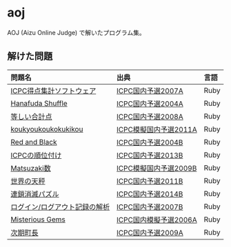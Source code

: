 # aoj

AOJ (Aizu Online Judge) で解いたプログラム集。

## 解けた問題

問題名|出典|言語
:--|:--|:--
[ICPC得点集計ソフトウェア](https://github.com/nyamadori/aoj/blob/master/icpc_domestic_2007/A.rb)|[ICPC国内予選2007A](http://judge.u-aizu.ac.jp/onlinejudge/description.jsp?id=1147&lang=jp)|Ruby
[Hanafuda Shuffle](https://github.com/nyamadori/aoj/blob/master/icpc_domestic_2004/A.rb)|[ICPC国内予選2004A](http://judge.u-aizu.ac.jp/onlinejudge/description.jsp?id=1129&lang=jp)|Ruby
[等しい合計点](https://github.com/nyamadori/aoj/blob/master/icpc_domestic_2008/A.rb)|[ICPC国内予選2008A](http://judge.u-aizu.ac.jp/onlinejudge/description.jsp?id=1153&lang=jp)|Ruby
[koukyoukoukokukikou](https://github.com/nyamadori/aoj/blob/master/icpc_domestic_mock_2011/A.rb)|[ICPC模擬国内予選2011A](http://judge.u-aizu.ac.jp/onlinejudge/description.jsp?id=2252)|Ruby
[Red and Black](https://github.com/nyamadori/aoj/blob/master/icpc_domestic_2004/B.rb)|[ICPC国内予選2004B](http://judge.u-aizu.ac.jp/onlinejudge/description.jsp?id=1130&lang=jp)|Ruby
[ICPCの順位付け](https://github.com/nyamadori/aoj/blob/master/icpc_domestic_2013/B.rb)|[ICPC国内予選2013B](http://judge.u-aizu.ac.jp/onlinejudge/description.jsp?id=1187&lang=jp)|Ruby
[Matsuzaki数](https://github.com/nyamadori/aoj/blob/master/icpc_domestic_mock_2009/B.rb)|[ICPC模擬国内予選2009B](http://judge.u-aizu.ac.jp/onlinejudge/description.jsp?id=2150)|Ruby
[世界の天秤](https://github.com/nyamadori/aoj/blob/master/icpc_domestic_2011/B.rb)|[ICPC国内予選2011B](http://judge.u-aizu.ac.jp/onlinejudge/description.jsp?id=1173&lang=jp)|Ruby
[連鎖消滅パズル](https://github.com/nyamadori/aoj/blob/master/icpc_domestic_2014/B.rb)|[ICPC国内予選2014B](http://judge.u-aizu.ac.jp/onlinejudge/description.jsp?id=1193&lang=jp)|Ruby
[ログイン/ログアウト記録の解析](https://github.com/nyamadori/aoj/blob/master/icpc_domestic_2007/B.rb)|[ICPC国内予選2007B](http://judge.u-aizu.ac.jp/onlinejudge/description.jsp?id=1148&lang=jp)|Ruby
[Misterious Gems](https://github.com/nyamadori/aoj/blob/master/icpc_domestic_mock_2006/A.rb)|[ICPC国内模擬予選2006A](http://judge.u-aizu.ac.jp/onlinejudge/description.jsp?id=2000&lang=jp)|Ruby
[次期町長](https://github.com/nyamadori/aoj/blob/master/icpc_domestic_2009/A.rb)|[ICPC国内予選2009A](http://judge.u-aizu.ac.jp/onlinejudge/description.jsp?id=1159&lang=jp)|Ruby

